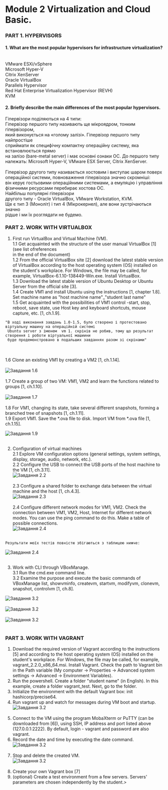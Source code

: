 # Module 2 Virtualization and Cloud Basic. <br/>
### PART 1. HYPERVISORS <br/>
#### 1. What are the most popular hypervisors for infrastructure virtualization? <br/><br/>
 VMware ESXi/vSphere <br/>
 Microsoft Hyper-V <br/>
 Citrix XenServer <br/>
 Oracle VirtualBox <br/>
 Parallels Hypervisor <br/>
 Red Hat Enterprise Virtualization Hypervisor (REVH)<br/>
 KVM<br/>

   
#### 2. Briefly describe the main differences of the most popular hypervisors. <br/>
 Гіпервізори поділяються на 4 типи:<br/>
 Гіпервізор першого типу називають ще мікроядром, тонким гіпервізором, <br/> 
 який виконується на «голому залізі». Гіпервізор  першого типу найпростіше <br/> 
 сприймати як специфічну компактну операційну систему, яка встановлюється прямо <br/> 
 на залізо (bare-metal server) і має  основні ознаки ОС. До першого типу <br/>
 належать: Microsoft Hyper-V, VMware ESX Server, Citrix XenServer.<br/><br/>
 Гіпервізор другого типу називається хостовим і виступає шаром поверх<br/>
 операційної системи, повноваження гіпервізора значно скромніші:<br/> 
 він керує гостьовими операційними системами, а емуляцію і управління<br/>
 фізичними ресурсами перебирає хостова ОС.<br/> Найбільш популярні гіпервізори <br/>
 другого типу - Oracle VirtualBox, VMware Workstation, KVM. <br/>
Ще є тип 3 (Моноліт) і тип 4 (Мікрокернел), але вони зустрічаються значно <br/>
рідше і ми їх розглядати не будемо.


### PART 2. WORK WITH VIRTUALBOX

1. First run VirtualBox and Virtual Machine (VM).<br/>
   1.1 Get acquainted with the structure of the user manual VirtualBox [1] (see list ofreferences<br/> 
   in the end of the document)<br/>
   1.2 From the official VirtualBox site [2] download the latest stable version of VirtualBox
   according to the host operating system (OS) installed on the student's workplace. For Windows,
   the file may be called, for example, VirtualBox-6.1.10-138449-Win.exe. Install VirtualBox.<br/>
   1.3 Download the latest stable version of Ubuntu Desktop or Ubuntu Server from the
   official site [3].<br/>
   1.4 Create VM1 and install Ubuntu using the instructions [1, chapter 1.8]. Set machine
   name as "host machine name"_"student last name"<br/>
   1.5 Get acquainted with the possibilities of VM1 control -start, stop, reboot, save state,
   use Host key and keyboard shortcuts, mouse capture, etc. [1, ch.1.9].<br/>
   
```text
"В ході виконання завдань 1.0-1.5, було створено і протестовано віртуальну машину на операційній системі
 Ubuntu server з іменем  vm 1. скрінів не робив, тому що результат створення і роботи віртуальної машиини
 буде продемонстровано в подальших завданнях разом зі скрінами"
```
<br/><br/>
   1.6 Clone an existing VM1 by creating a VM2 [1, ch.1.14]. <br/><br/>
![Завдання 1.6](CloneVM1.6.png) <br/><br/>
   1.7 Create a group of two VM: VM1, VM2 and learn the functions related to groups [1, ch.1.10]. <br/><br/>
![Завдання 1.7](Group3VMs1.7.png) <br/><br/>
   1.8 For VM1, changing its state, take several different snapshots, forming a branched
tree of snapshots [1, ch.1.11].<br/>
   1.9 Export VM1. Save the *.ova file to disk. Import VM from *.ova file [1, ch.1.15]. <br/>

 ![Завдання 1.9](SnapshotsExp1.8-1.9.png) <br/><br/>

2. Configuration of virtual machines<br/>
   2.1 Explore VM configuration options (general settings, system settings, display,
   storage, audio, network, etc.).<br/>
   2.2 Configure the USB to connect the USB ports of the host machine to the VM
   [1, ch.3.11].<br/>
 ![Завдання 2.2](2.2.png) <br/><br/>
   2.3 Configure a shared folder to exchange data between the virtual machine and
   the host [1, ch.4.3].<br/>
   ![Завдання 2.3](2.3.png) <br/><br/>
   2.4 Configure different network modes for VM1, VM2. Check the connection
   between VM1, VM2, Host, Internet for different network modes. You can use the ping
   command to do this. Make a table of possible connections.<br/>
   ![Завдання 2.4](2.4.png) <br/><br/>
```text
Результати моїх тестів повністю збігаються з таблицею нижче:
```
  ![Завдання 2.4](2.4TablePosibleconnections.png) <br/><br/>

3. Work with CLI through VBoxManage. <br/>
   3.1 Run the cmd.exe command line. <br/>
   3.2 Examine the purpose and execute the basic commands of VBoxManage list,
   showvminfo, createvm, startvm, modifyvm, clonevm, snapshot, controlvm [1, ch.8]. <br/>

 ![Завдання 3.2](3.2Create-Start.png) <br/><br/>
 ![Завдання 3.2](3.2List-ShowVmInfo.png) <br/><br/>
 ![Завдання 3.2](3.2modifyvm-controlvm.png) <br/><br/>
### PART 3. WORK WITH VAGRANT
1. Download the required version of Vagrant according to the instructions [5] and
   according to the host operating system (OS) installed on the student's workplace. For
   Windows, the file may be called, for example, vagrant_2.2.0_x86_64.msi. Install Vagrant.
   Check the path to Vagrant bin in the Path variable (My computer -> Properties ->
   Advanced system settings -> Advanced -> Environment Variables). <br/>
2. Run the powershell. Create a folder "student name" (in English). In this example,
   create a folder vagrant_test. Next, go to the folder. <br/>
3. Initialize the environment with the default Vagrant box: init hashicorp/precise64. <br/>
4. Run vagrant up and watch for messages during VM boot and startup. <br/>
   ![Завдання 3.2](VagrantUp.png) <br/><br/>
5. Connect to the VM using the program MobaXterm or PuTTY (can be
      downloaded from [6]), using SSH, IP address and port listed above (127.0.0.1:2222). By
      default, login - vagrant and password are also vagrant. <br/>
6. Record the date and time by executing the date command. <br/>
 ![Завдання 3.2](Connect-Record3.6.png) <br/><br/>
7. Stop and delete the created VM. <br/>
 ![Завдання 3.2](Vagrant3.7.png) <br/><br/>
8. Create your own Vagrant box [7] <br/>
9. (optional) Create a test environment from a few servers. Servers' parameters
   are chosen independently by the student.><br/>